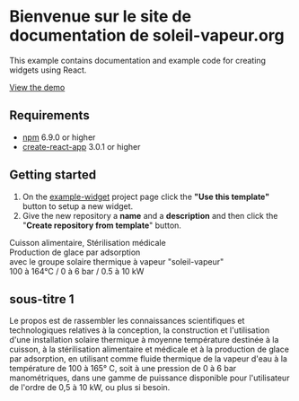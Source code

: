 
# Bienvenue sur le site de documentation de soleil-vapeur.org


This example contains documentation and example code for creating widgets using React.

[View the demo](https://js-widgets.github.io/example-widget/index.html)

## Requirements

- [npm](https://www.npmjs.com/) 6.9.0 or higher
- [create-react-app](https://www.npmjs.com/package/create-react-app) 3.0.1 or higher

## Getting started

1. On the [example-widget](https://github.com/js-widgets/example-widget) project page click the **"Use this template"** button to setup a new widget.
2. Give the new repository a **name** and a **description** and then click the "**Create repository from template**" button.

Cuisson alimentaire, Stérilisation médicale<br> 
 Production de glace par adsorption<br> 
 avec le groupe solaire thermique à vapeur "soleil-vapeur"<br> 
100 à 164°C / 0 à 6 bar / 0.5 à 10 kW
	
        
## sous-titre 1     
Le propos est de rassembler les connaissances scientifiques et 
technologiques relatives à la conception, la construction et 
l'utilisation d'une installation solaire thermique à moyenne température
 destinée à la cuisson, à la stérilisation alimentaire et médicale et à 
la production de glace par adsorption, en utilisant comme fluide 
thermique de la vapeur d'eau à la température de 100 à 165° C, soit à 
une pression de 0 à 6 bar manométriques, dans une gamme de puissance 
disponible pour l'utilisateur de l'ordre de 0,5 à 10 kW, ou plus si 
besoin.
 
